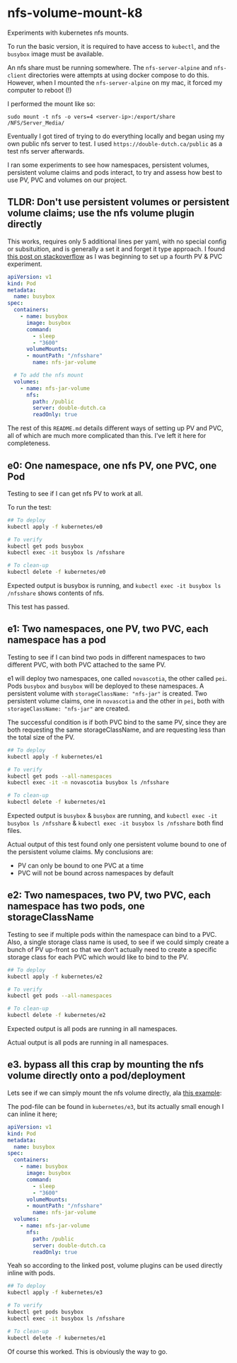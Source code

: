 # nfs-volume-mount-k8

Experiments with kubernetes nfs mounts.

To run the basic version, it is required to have access to `kubectl`, and the `busybox` image must be available.

An nfs share must be running somewhere. The `nfs-server-alpine` and `nfs-client` directories were attempts at using
docker compose to do this. However, when I mounted the `nfs-server-alpine` on my mac, it forced my computer to reboot (!)

I performed the mount like so: 

`sudo mount -t nfs -o vers=4 <server-ip>:/export/share /NFS/Server_Media/`

Eventually I got tired of trying to do everything locally and began using my own public nfs server to test. I used 
`https://double-dutch.ca/public` as a test nfs server afterwards.

I ran some experiments to see how namespaces, persistent volumes, persistent volume claims and pods interact, to try
and assess how best to use PV, PVC and volumes on our project.

## TLDR: Don't use persistent volumes or persistent volume claims; use the nfs volume plugin directly

This works, requires only 5 additional lines per yaml, with no special config or subsituition, and is generally a 
set it and forget it type approach. I found [this post on stackoverflow](https://stackoverflow.com/a/35366775) 
as I was beginning to set up a fourth PV & PVC experiment.

```yaml
apiVersion: v1
kind: Pod
metadata:
  name: busybox
spec:
  containers:
    - name: busybox
      image: busybox
      command:
        - sleep
        - "3600"
      volumeMounts:
      - mountPath: "/nfsshare"
        name: nfs-jar-volume

  # To add the nfs mount
  volumes:
    - name: nfs-jar-volume
      nfs:
        path: /public
        server: double-dutch.ca
        readOnly: true
```

The rest of this `README.md` details different ways of setting up PV and PVC, all of which are much more complicated
than this. I've left it here for completeness.


## e0: One namespace, one nfs PV, one PVC, one Pod

Testing to see if I can get nfs PV to work at all.

To run the test:

```bash
## To deploy 
kubectl apply -f kubernetes/e0

# To verify
kubectl get pods busybox
kubectl exec -it busybox ls /nfsshare

# To clean-up
kubectl delete -f kubernetes/e0
```

Expected output is busybox is running, and `kubectl exec -it busybox ls /nfsshare` shows contents of nfs.

This test has passed.

## e1: Two namespaces, one PV, two PVC, each namespace has a pod

Testing to see if I can bind two pods in different namespaces to two different PVC, with both PVC attached to the same 
PV.

e1 will deploy two namespaces, one called `novascotia`, the other called `pei`. Pods `busybox` and 
`busybox` will be deployed to these namespaces. A persistent volume with `storageClassName: "nfs-jar"` is created.
Two persistent volume claims, one in `novascotia` and the other in `pei`, both with `storageClassName: "nfs-jar"` are 
created.

The successful condition is if both PVC bind to the same PV, since they are both requesting the same storageClassName,
and are requesting less than the total size of the PV.

```bash
## To deploy 
kubectl apply -f kubernetes/e1

# To verify
kubectl get pods --all-namespaces
kubectl exec -it -n novascotia busybox ls /nfsshare

# To clean-up
kubectl delete -f kubernetes/e1
```

Expected output is `busybox` & `busybox` are running, and 
`kubectl exec -it busybox ls /nfsshare` & `kubectl exec -it busybox ls /nfsshare` both find files.

Actual output of this test found only one persistent volume bound to one of the persistent volume claims. My conclusions 
are:
* PV can only be bound to one PVC at a time
* PVC will not be bound across namespaces by default

## e2: Two namespaces, two PV, two PVC, each namespace has two pods, one storageClassName

Testing to see if multiple pods within the namespace can bind to a PVC. Also, a single storage class name is used, to
see if we could simply create a bunch of PV up-front so that we don't actually need to create a specific storage class
for each PVC which would like to bind to the PV.

```bash
## To deploy 
kubectl apply -f kubernetes/e2

# To verify
kubectl get pods --all-namespaces

# To clean-up
kubectl delete -f kubernetes/e2
```

Expected output is all pods are running in all namespaces.

Actual output is all pods are running in all namespaces.

## e3. bypass all this crap by mounting the nfs volume directly onto a pod/deployment

Lets see if we can simply mount the nfs volume directly, ala [this example](https://stackoverflow.com/a/35366775): 

The pod-file can be found in `kubernetes/e3`, but its actually small enough I can inline it here;

```yaml
apiVersion: v1
kind: Pod
metadata:
  name: busybox
spec:
  containers:
    - name: busybox
      image: busybox
      command:
        - sleep
        - "3600"
      volumeMounts:
      - mountPath: "/nfsshare"
        name: nfs-jar-volume
  volumes:
    - name: nfs-jar-volume
      nfs:
        path: /public
        server: double-dutch.ca
        readOnly: true

```

Yeah so according to the linked post, volume plugins can be used directly inline with pods. 

```bash
## To deploy 
kubectl apply -f kubernetes/e3

# To verify
kubectl get pods busybox
kubectl exec -it busybox ls /nfsshare

# To clean-up
kubectl delete -f kubernetes/e1
```

Of course this worked. This is obviously the way to go.
